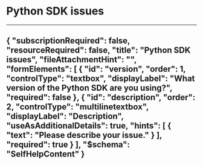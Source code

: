 <properties
	pageTitle="Python SDK issues"
	description="Python SDK issues"
	infoBubbleText="Python SDK issues"
	service="microsoft.machinelearning.workspace"
	resource="machinelearning"
	authors="johnwu0604"
	ms.author="johwu"
    selfHelpType="problemScopingQuestions"
	supportTopicIds="32690872"
	productPesIds="16644"
	cloudEnvironments="public, fairfax, mooncake, usnat, ussec"
	articleId="microsoft.machinelearning.workspace.python"
	selfHelpType="generic"
	ownershipId="AzureML_AzureMachineLearningServices"
/>


# Python SDK issues
---
{
    "subscriptionRequired": false,
    "resourceRequired": false,
    "title": "Python SDK issues",
    "fileAttachmentHint": "",
    "formElements": [
        {
            "id": "version",
            "order": 1,
            "controlType": "textbox",
            "displayLabel": "What version of the Python SDK are you using?",
            "required": false
        },
        {
            "id": "description",
            "order": 2,
            "controlType": "multilinetextbox",
            "displayLabel": "Description",
            "useAsAdditionalDetails": true,
            "hints": [
                { 
                    "text": "Please describe your issue." 
                }
            ],
            "required": true
        }
    ],
    "$schema": "SelfHelpContent"
}
---
